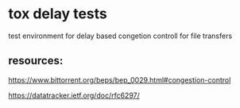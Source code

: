 # tox delay tests

test environment for delay based congetion controll for file transfers

## resources:

https://www.bittorrent.org/beps/bep_0029.html#congestion-control

https://datatracker.ietf.org/doc/rfc6297/

